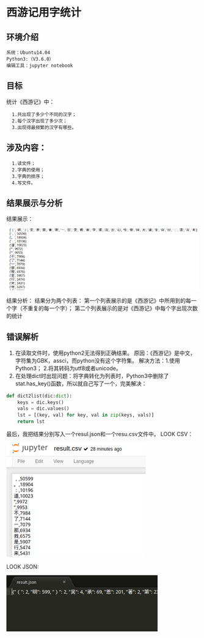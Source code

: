 # 西游记用字统计

## 环境介绍

```
系统：Ubuntu14.04
Python3:（V3.6.0）
编辑工具：jupyter notebook
```

## 目标
统计《西游记》中：

      1.共出现了多少个不同的汉字；
      2.每个汉字出现了多少次；
      3.出现得最频繁的汉字有哪些。

## 涉及内容：
      1.读文件；
      2.字典的使用；
      3.字典的排序；
      4.写文件。

## 结果展示与分析
结果展示：

![result](001.png)

结果分析：
结果分为两个列表：
第一个列表展示的是《西游记》中所用到的每一个字（不重复的每一个字）；
第二个列表展示的是对《西游记》中每个字出现次数的统计

## 错误解析
1. 在读取文件时，使用python2无法得到正确结果。
         原因：《西游记》是中文，字符集为GBK，assci，而python没有这个字符集。
         解决方法：1.使用Python3；
                  2.将其转码为utf8或者unicode。
2. 在处理dict时出现问题：将字典转化为列表时，Python3中删除了stat.has_key()函数，所以就自己写了一个，完美解决：

```python
def dict2list(dic:dict):
    keys = dic.keys()
    vals = dic.values()
    lst = [(key, val) for key, val in zip(keys, vals)]
    return lst
```
最后，我把结果分别写入一个resul.json和一个resu.csv文件中。
LOOK CSV：

![result.csv](002.png)

LOOK JSON:

![result.json](003.png)